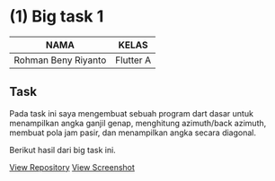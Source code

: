 # (1) Big task 1


| NAMA |  KELAS
|--|--|
| Rohman Beny Riyanto  |  Flutter A

## Task
Pada task ini saya mengembuat sebuah program dart dasar untuk menampilkan angka ganjil genap, menghitung azimuth/back azimuth, membuat pola jam pasir, dan menampilkan angka secara diagonal.

Berikut hasil dari big task ini.

[View Repository]()
[View Screenshot]()